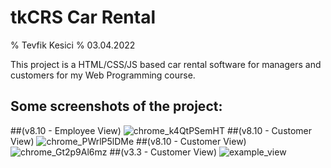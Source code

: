 # tkCRS Car Rental
% Tevfik Kesici
% 03.04.2022

This project is a HTML/CSS/JS based car rental software for managers and customers for my Web Programming course.

## Some screenshots of the project:
##(v8.10 - Employee View)
![chrome_k4QtPSemHT](https://user-images.githubusercontent.com/72649005/162572390-4e740560-2203-46d2-b825-67757b63e29b.png)
##(v8.10 - Customer View)
![chrome_PWrlP5lDMe](https://user-images.githubusercontent.com/72649005/162572440-32038407-a584-4092-baa1-ef7ae20a5c29.png)
##(v8.10 - Customer View)
![chrome_Gt2p9Al6mz](https://user-images.githubusercontent.com/72649005/162572523-6d545903-c07d-4539-b550-752cab940101.png)
##(v3.3 - Customer View)
![example_view](https://user-images.githubusercontent.com/72649005/161441780-f053a720-c15a-47f0-8baf-e48bca826652.png)
